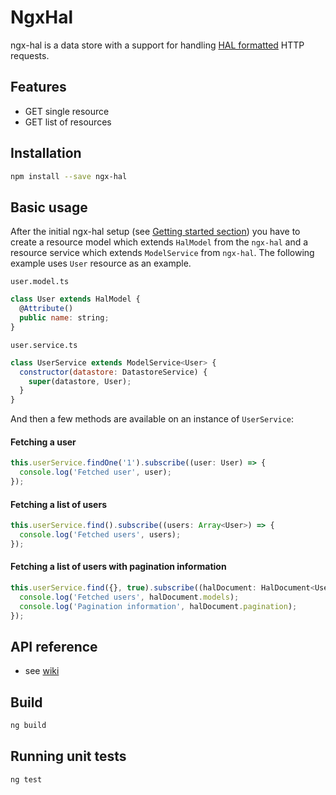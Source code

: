 # NgxHal

ngx-hal is a data store with a support for handling [HAL formatted](http://stateless.co/hal_specification.html) HTTP requests.

## Features

* GET single resource
* GET list of resources

## Installation

```bash
npm install --save ngx-hal
```

## Basic usage

After the initial ngx-hal setup (see [Getting started section](https://github.com/infinum/ngx-hal/wiki/Getting-started)) you have to create a resource model which extends `HalModel` from the `ngx-hal` and a resource service which extends `ModelService` from `ngx-hal`.
The following example uses `User` resource as an example.

`user.model.ts`
```js
class User extends HalModel {
  @Attribute()
  public name: string;
}
```

`user.service.ts`
```js
class UserService extends ModelService<User> {
  constructor(datastore: DatastoreService) {
    super(datastore, User);
  }
}
```

And then a few methods are available on an instance of `UserService`:

#### Fetching a user

```js
this.userService.findOne('1').subscribe((user: User) => {
  console.log('Fetched user', user);
});
```

#### Fetching a list of users

```js
this.userService.find().subscribe((users: Array<User>) => {
  console.log('Fetched users', users);
});
```

#### Fetching a list of users with pagination information

```js
this.userService.find({}, true).subscribe((halDocument: HalDocument<User>) => {
  console.log('Fetched users', halDocument.models);
  console.log('Pagination information', halDocument.pagination);
});
```

## API reference

  * see [wiki](https://github.com/infinum/ngx-hal/wiki)

## Build

```bash
ng build
```

## Running unit tests

```bash
ng test
```

